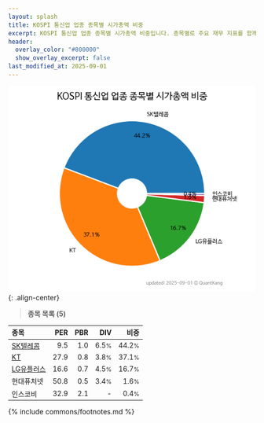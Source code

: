 ```yaml
---
layout: splash
title: KOSPI 통신업 업종 종목별 시가총액 비중
excerpt: KOSPI 통신업 업종 종목별 시가총액 비중입니다. 종목별로 주요 재무 지표를 함께 표시합니다.
header:
  overlay_color: "#800000"
  show_overlay_excerpt: false
last_modified_at: 2025-09-01
---
```



![KOSPI 통신업 업종 종목별 시가총액 비중](/stats/sector/images/kospi_업종_통신업_종목.png){: .align-center}


> **종목 목록 (5)**<a id="list"></a>

| **종목** | **PER** | **PBR** | **DIV** | **비중** |
| :------- | ------: | ------: | ------: | -------: |
| [SK텔레콤](/017670/) | 9.5 | 1.0 | 6.5<small>%</small> | 44.2<small>%</small> |
| [KT](/030200/) | 27.9 | 0.8 | 3.8<small>%</small> | 37.1<small>%</small> |
| [LG유플러스](/032640/) | 16.6 | 0.7 | 4.5<small>%</small> | 16.7<small>%</small> |
| 현대퓨처넷 | 50.8 | 0.5 | 3.4<small>%</small> | 1.6<small>%</small> |
| 인스코비 | 32.9 | 2.1 | - | 0.4<small>%</small> |

{% include commons/footnotes.md %}
